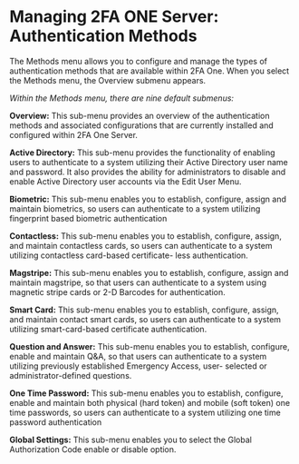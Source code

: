 # Managing 2FA ONE Server: Authentication Methods

The Methods menu allows you to configure and manage the types of authentication methods that are available within 2FA One.  When you select the Methods menu, the Overview submenu appears.

_Within the Methods menu, there are nine default submenus:_


**Overview:** This sub-menu provides an overview of the authentication methods and associated configurations that are currently installed and configured within 2FA One Server.

**Active Directory:** This sub-menu provides the functionality of enabling users to authenticate to a system utilizing their Active Directory user name and password. It also provides the ability for administrators to disable and enable Active Directory user accounts via the Edit User Menu.

**Biometric:** This sub-menu enables you to establish, configure, assign and maintain biometrics, so users can authenticate to a system utilizing fingerprint based biometric authentication

**Contactless:** This sub-menu enables you to establish, configure, assign, and maintain contactless cards, so users can authenticate to a system utilizing contactless card-based certificate- less authentication.

**Magstripe:** This sub-menu enables you to establish, configure, assign and maintain magstripe, so that users can authenticate to a system using magnetic stripe cards or 2-D Barcodes for authentication.

**Smart Card:** This sub-menu enables you to establish, configure, assign, and maintain contact smart cards, so users can authenticate to a system utilizing smart-card-based certificate authentication.

**Question and Answer:** This sub-menu enables you to establish, configure, enable and maintain Q&A, so that users can authenticate to a system utilizing previously established Emergency Access, user- selected or administrator-defined questions.

**One Time Password:** This sub-menu enables you to establish, configure, enable and maintain both physical (hard token) and mobile (soft token) one time passwords, so users can authenticate to a system utilizing one time password authentication

**Global Settings:** This sub-menu enables you to select the Global Authorization Code enable or disable option.


